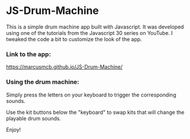 # JS-Drum-Machine

This is a simple drum machine app built with Javascript. It was developed using one of the tutorials from the Javascript 30 series on YouTube.  I tweaked the code a bit to customize the look of the app.

### Link to the app:

https://marcusmcb.github.io/JS-Drum-Machine/

### Using the drum machine:

Simply press the letters on your keyboard to trigger the corresponding sounds.

Use the kit buttons below the "keyboard" to swap kits that will change the playable drum sounds.

Enjoy!
